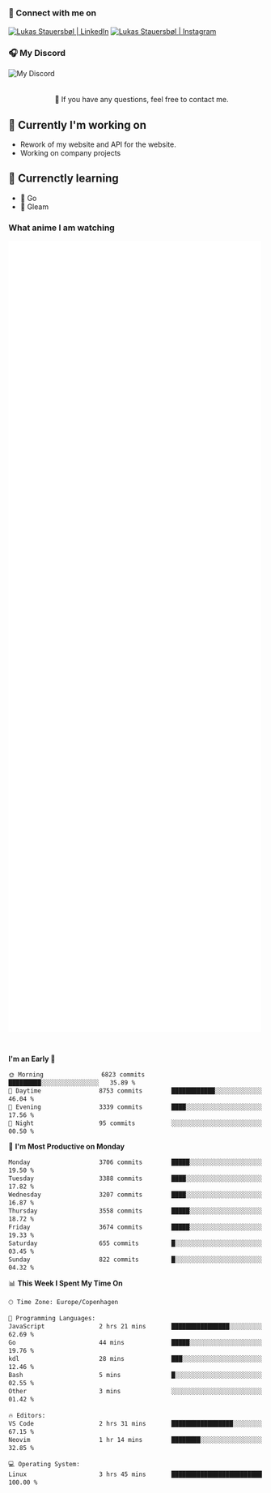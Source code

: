 ### 🔗 Connect with me on
<a href="https://www.instagram.com/lukas_stauersbol" target="_blank"><img align="center" src="https://raw.githubusercontent.com/stauersbol/stauersbol/main/images/instagram.svg" alt="Lukas Stauersbøl | LinkedIn" width="30px"/></a>
<a href="https://www.linkedin.com/in/lukas-stauersbol/" target="_blank"><img align="center" src="https://raw.githubusercontent.com/stauersbol/stauersbol/main/images/linkedin.svg" alt="Lukas Stauersbøl | Instagram" width="30px"/></a>

<p align="center">
 <h3>🎧 My Discord</h3>
 <img align="left" height="55px" src="https://discord.c99.nl/widget/theme-2/147806323323568128.png" alt="My Discord" />
</p>

<br/>
<br/>
<br/>
💬 If you have any questions, feel free to contact me.

## 🔭 Currently I'm working on
- Rework of my website and API for the website.
- Working on company projects
 
## 🌱 Currenctly learning
- 💙 Go
- 💜 Gleam

### What anime I am watching
<a href="https://anilist.co/user/slashiy/" align="center"><img align="center" width="500px" src="metrics.plugin.personal.anilist.svg" /></a>

<br/>

<!--START_SECTION:waka-->
**I'm an Early 🐤** 

```text
🌞 Morning                6823 commits        █████████░░░░░░░░░░░░░░░░   35.89 % 
🌆 Daytime                8753 commits        ████████████░░░░░░░░░░░░░   46.04 % 
🌃 Evening                3339 commits        ████░░░░░░░░░░░░░░░░░░░░░   17.56 % 
🌙 Night                  95 commits          ░░░░░░░░░░░░░░░░░░░░░░░░░   00.50 % 
```
📅 **I'm Most Productive on Monday** 

```text
Monday                   3706 commits        █████░░░░░░░░░░░░░░░░░░░░   19.50 % 
Tuesday                  3388 commits        ████░░░░░░░░░░░░░░░░░░░░░   17.82 % 
Wednesday                3207 commits        ████░░░░░░░░░░░░░░░░░░░░░   16.87 % 
Thursday                 3558 commits        █████░░░░░░░░░░░░░░░░░░░░   18.72 % 
Friday                   3674 commits        █████░░░░░░░░░░░░░░░░░░░░   19.33 % 
Saturday                 655 commits         █░░░░░░░░░░░░░░░░░░░░░░░░   03.45 % 
Sunday                   822 commits         █░░░░░░░░░░░░░░░░░░░░░░░░   04.32 % 
```


📊 **This Week I Spent My Time On** 

```text
🕑︎ Time Zone: Europe/Copenhagen

💬 Programming Languages: 
JavaScript               2 hrs 21 mins       ████████████████░░░░░░░░░   62.69 % 
Go                       44 mins             █████░░░░░░░░░░░░░░░░░░░░   19.76 % 
kdl                      28 mins             ███░░░░░░░░░░░░░░░░░░░░░░   12.46 % 
Bash                     5 mins              █░░░░░░░░░░░░░░░░░░░░░░░░   02.55 % 
Other                    3 mins              ░░░░░░░░░░░░░░░░░░░░░░░░░   01.42 % 

🔥 Editors: 
VS Code                  2 hrs 31 mins       █████████████████░░░░░░░░   67.15 % 
Neovim                   1 hr 14 mins        ████████░░░░░░░░░░░░░░░░░   32.85 % 

💻 Operating System: 
Linux                    3 hrs 45 mins       █████████████████████████   100.00 % 
```


<!--END_SECTION:waka-->
